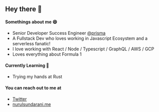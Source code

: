 ## Hey there 👋

#### Somethings about me :smile:

- Senior Developer Success Engineer [@prisma](https://github.com/prisma)
- A Fullstack Dev who loves working in Javascript Ecosystem and a serverless fanatic!
- I love working with React / Node / Typescript / GraphQL / AWS / GCP
- Loves everything about Formula 1 

#### Currently Learning :book:

- Trying my hands at Rust


#### You can reach out to me at

- [Twitter](https://twitter.com/NurulSundarani)
- [nurulsundarani.me](https://nurulsundarani.me/)



<!--
**nurul3101/nurul3101** is a ✨ _special_ ✨ repository because its `README.md` (this file) appears on your GitHub profile.

Here are some ideas to get you started:

- 🔭 I’m currently working on ...
- 🌱 I’m currently learning ...
- 👯 I’m looking to collaborate on ...
- 🤔 I’m looking for help with ...
- 💬 Ask me about ...
- 📫 How to reach me: ...
- 😄 Pronouns: ...
- ⚡ Fun fact: ...
-->
